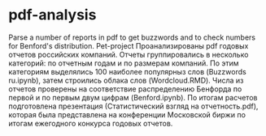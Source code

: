 # pdf-analysis
Parse a number of reports in pdf to get buzzwords and to check numbers for Benford's distribution.
Pet-project
Проанализированы pdf годовых отчетов российских компаний. Отчеты группировались в несколько категорий: по отчетным годам и по размерам компаний. 
По этим категориям выделялись 100 наиболее популярныз слов (Buzzwords ru.ipynb), затем строились облака слов (Wordcloud.RMD). 
Числа из отчетов проверены на соответствие распределению Бенфорда по первой и по первым двум цифрам (Benford.ipynb).
По итогам расчетов подготовлена презентация (Статистический взгляд на отчетность.pdf), которая была представлена на конференции Московской биржи по итогам ежегодного конкурса годовых отчетов.
